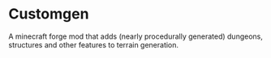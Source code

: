 Customgen
================
A minecraft forge mod that adds (nearly procedurally generated) dungeons, structures and other features to terrain generation.